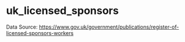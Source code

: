 # uk_licensed_sponsors

Data Source: https://www.gov.uk/government/publications/register-of-licensed-sponsors-workers
